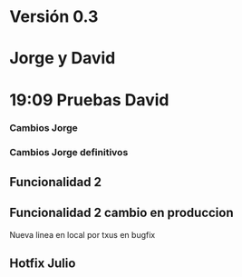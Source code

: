 # Versión 0.3
# Jorge y David
# 19:09 Pruebas David


### Cambios Jorge


### Cambios Jorge definitivos
## Funcionalidad 2


## Funcionalidad 2 cambio en produccion
Nueva linea en local por txus en bugfix

## Hotfix Julio
